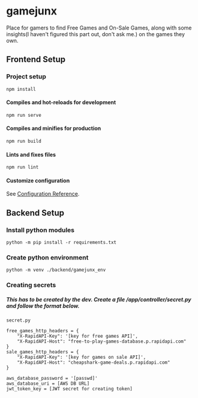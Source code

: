 # gamejunx
Place for gamers to find Free Games and On-Sale Games, along with some insights(I haven't figured this part out, don't ask me.) on the games they own.


## Frontend Setup
### Project setup
```
npm install
```

#### Compiles and hot-reloads for development
```
npm run serve
```

#### Compiles and minifies for production
```
npm run build
```

#### Lints and fixes files
```
npm run lint
```

#### Customize configuration
See [Configuration Reference](https://cli.vuejs.org/config/).

## Backend Setup

### Install python modules
```
python -m pip install -r requirements.txt
```

### Create python environment
```
python -m venv ./backend/gamejunx_env
```

### Creating secrets
##### This has to be created by the dev. Create a file /app/controller/secret.py and follow the format below.
```
secret.py

free_games_http_headers = {                                                       
    "X-RapidAPI-Key": '[key for free games API]',                                 
    "X-RapidAPI-Host": "free-to-play-games-database.p.rapidapi.com"               
}                                                                                 
sale_games_http_headers = {                                                        
    "X-RapidAPI-Key": '[key for games on sale API]',                              
    "X-RapidAPI-Host": "cheapshark-game-deals.p.rapidapi.com"                      
}                                                                                  
                                                                                  
aws_database_password = '[passwd]'                                                
aws_database_uri = [AWS DB URL]                                                   
jwt_token_key = [JWT secret for creating token]                                   
```
